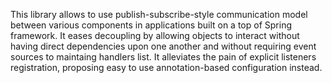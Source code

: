 This library allows to use publish-subscribe-style communication model between various components in applications built on a top of Spring framework. It eases decoupling by allowing objects to interact without having direct dependencies upon one another and without requiring event sources to maintaing handlers list. It alleviates the pain of explicit listeners registration, proposing easy to use annotation-based configuration instead.

